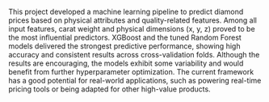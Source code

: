 This project developed a machine learning pipeline to predict diamond prices based on physical attributes and quality-related features.
Among all input features, carat weight and physical dimensions (x, y, z) proved to be the most influential predictors.
XGBoost and the tuned Random Forest models delivered the strongest predictive performance, showing high accuracy and consistent results across cross-validation folds.
Although the results are encouraging, the models exhibit some variability and would benefit from further hyperparameter optimization.
The current framework has a good potential for real-world applications, such as powering real-time pricing tools or being adapted for other high-value products.
